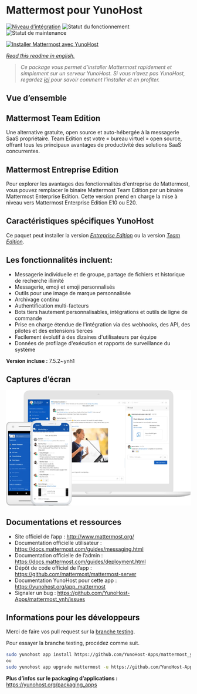 <!--
N.B.: This README was automatically generated by https://github.com/YunoHost/apps/tree/master/tools/README-generator
It shall NOT be edited by hand.
-->

# Mattermost pour YunoHost

[![Niveau d’intégration](https://dash.yunohost.org/integration/mattermost.svg)](https://dash.yunohost.org/appci/app/mattermost) ![Statut du fonctionnement](https://ci-apps.yunohost.org/ci/badges/mattermost.status.svg) ![Statut de maintenance](https://ci-apps.yunohost.org/ci/badges/mattermost.maintain.svg)

[![Installer Mattermost avec YunoHost](https://install-app.yunohost.org/install-with-yunohost.svg)](https://install-app.yunohost.org/?app=mattermost)

*[Read this readme in english.](./README.md)*

> *Ce package vous permet d’installer Mattermost rapidement et simplement sur un serveur YunoHost.
Si vous n’avez pas YunoHost, regardez [ici](https://yunohost.org/#/install) pour savoir comment l’installer et en profiter.*

## Vue d’ensemble

## Mattermost Team Edition
Une alternative gratuite, open source et auto-hébergée à la messagerie SaaS propriétaire. Team Edition est votre « bureau virtuel » open source, offrant tous les principaux avantages de productivité des solutions SaaS concurrentes.

## Mattermost Entreprise Edition
Pour explorer les avantages des fonctionnalités d'entreprise de Mattermost, vous pouvez remplacer le binaire Mattermost Team Edition par un binaire Mattermost Enterprise Edition. Cette version prend en charge la mise à niveau vers Mattermost Enterprise Edition E10 ou E20. 

## Caractéristiques spécifiques YunoHost

Ce paquet peut installer la version [*Entreprise Edition*](https://docs.mattermost.com/overview/product.html#mattermost-enterprise-edition) ou la version [*Team Edition*](https://docs.mattermost.com/overview/product.html#mattermost-team-edition).


## Les fonctionnalités incluent:

- Messagerie individuelle et de groupe, partage de fichiers et historique de recherche illimité
- Messagerie, emoji et emoji personnalisés
- Outils pour une image de marque personnalisée
- Archivage continu
- Authentification multi-facteurs
- Bots tiers hautement personnalisables, intégrations et outils de ligne de commande
- Prise en charge étendue de l'intégration via des webhooks, des API, des pilotes et des extensions tierces
- Facilement évolutif à des dizaines d'utilisateurs par équipe
- Données de profilage d'exécution et rapports de surveillance du système


**Version incluse :** 7.5.2~ynh1

## Captures d’écran

![Capture d’écran de Mattermost](./doc/screenshots/screenshot.png)

## Documentations et ressources

* Site officiel de l’app : <http://www.mattermost.org/>
* Documentation officielle utilisateur : <https://docs.mattermost.com/guides/messaging.html>
* Documentation officielle de l’admin : <https://docs.mattermost.com/guides/deployment.html>
* Dépôt de code officiel de l’app : <https://github.com/mattermost/mattermost-server>
* Documentation YunoHost pour cette app : <https://yunohost.org/app_mattermost>
* Signaler un bug : <https://github.com/YunoHost-Apps/mattermost_ynh/issues>

## Informations pour les développeurs

Merci de faire vos pull request sur la [branche testing](https://github.com/YunoHost-Apps/mattermost_ynh/tree/testing).

Pour essayer la branche testing, procédez comme suit.

``` bash
sudo yunohost app install https://github.com/YunoHost-Apps/mattermost_ynh/tree/testing --debug
ou
sudo yunohost app upgrade mattermost -u https://github.com/YunoHost-Apps/mattermost_ynh/tree/testing --debug
```

**Plus d’infos sur le packaging d’applications :** <https://yunohost.org/packaging_apps>